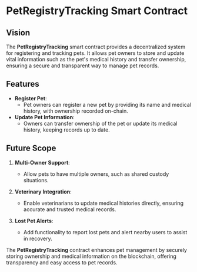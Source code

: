 # PetRegistryTracking Smart Contract

## Vision

The **PetRegistryTracking** smart contract provides a decentralized system for registering and tracking pets. It allows pet owners to store and update vital information such as the pet's medical history and transfer ownership, ensuring a secure and transparent way to manage pet records.

## Features

- **Register Pet**:
  - Pet owners can register a new pet by providing its name and medical history, with ownership recorded on-chain.
- **Update Pet Information**:
  - Owners can transfer ownership of the pet or update its medical history, keeping records up to date.

## Future Scope

1. **Multi-Owner Support**:

   - Allow pets to have multiple owners, such as shared custody situations.

2. **Veterinary Integration**:

   - Enable veterinarians to update medical histories directly, ensuring accurate and trusted medical records.

3. **Lost Pet Alerts**:
   - Add functionality to report lost pets and alert nearby users to assist in recovery.

The **PetRegistryTracking** contract enhances pet management by securely storing ownership and medical information on the blockchain, offering transparency and easy access to pet records.
